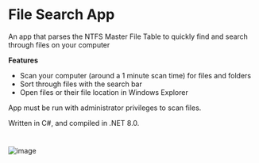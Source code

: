 # File Search App

An app that parses the NTFS Master File Table to quickly find and search through files on your computer

**Features**
* Scan your computer (around a 1 minute scan time) for files and folders
* Sort through files with the search bar
* Open files or their file location in Windows Explorer

App must be run with administrator privileges to scan files.

Written in C#, and compiled in .NET 8.0.

#
![image](https://github.com/user-attachments/assets/7a2edad3-570d-4eba-89ca-98839b80e42d)
